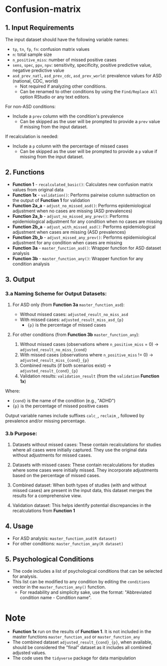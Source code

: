 # Confusion-matrix

## 1. Input Requirements

The input dataset should have the following variable names:

- `tp`, `tn`, `fp`, `fn`: confusion matrix values
- `n`: total sample size
- `n_positive_miss`: number of missed positive cases
- `sens`, `spec`, `ppv`, `npv`: sensitivity, specificity, positive predictive value, negative predictive value
- `asd_prev_natl`, `asd_prev_cdc`, `asd_prev_world`: prevalence values for ASD (national, CDC, world)
  - Not required if analyzing other conditions.
  - Can be renamed to other conditions by using the `Find/Replace All` option RStudio or any text editors. 

For non-ASD conditions:
- Include a `prev` column with the condition's prevalence
  - Can be skipped as the user will be prompted to provide a `prev` value if missing from the input dataset.

If recalculation is needed:
- Include a `p` column with the percentage of missed cases
  - Can be skipped as the user will be prompted to provide a `p` value if missing from the input dataset.


## 2. Functions
- **Function 1** - `recalculated_basic()`: Calculates new confusion matrix values from original data
- **Function 1x** - `validation()`: Performs pairwise column subtraction on the output of **Function 1** for validation 
- **Function 2a_a** - `adjust_no_missed_asd()`: Performs epidemiological adjustment when no cases are missing (ASD prevalences)
- **Function 2a_b** - `adjust_no_missed_any_prev()`: Performs epidemiological adjustment for any condition when no cases are missing
- **Function 2b_a** - `adjust_with_missed_asd()`: Performs epidemiological adjustment when cases are missing (ASD prevalences)
- **Function 2b_b** - `adjust_missed_any_prev()`: Performs epidemiological adjustment for any condition when cases are missing
- **Function 3a** - `master_function_asd()`: Wrapper function for ASD dataset analysis
- **Function 3b** - `master_function_any()`: Wrapper function for any condition analysis


## 3. Output 

### 3.a Naming Scheme for Output Datasets:

1. For ASD only (from **Function 3a** `master_function_asd`):
   - Without missed cases: `adjusted_result_no_miss_asd`
   - With missed cases: `adjusted_result_miss_asd_{p}`
       - `{p}` is the percentage of missed cases

2. For other conditions (from **Function 3b** `master_function_any`):
   1) Without missed cases (observations where `n_positive_miss` = 0) -> `adjusted_result_no_miss_{cond}`
   2) With missed cases (observations where `n_positive_miss` != 0) -> `adjusted_result_miss_{cond}_{p}`
   3) Combined results (if both scenarios exist) -> `adjusted_result_{cond}_{p}`
   4) Validation results: `validation_result` (from the `validation` **Function 1x**)

Where:
- `{cond}` is the name of the condition (e.g., "ADHD")
- `{p}` is the percentage of missed positive cases

Output variable names include suffixes `calc_`, `reclaim_`, followed by prevalence and/or missing percentage.

### 3.b Purpose:

1) Datasets without missed cases: These contain recalculations for studies where all cases were initially captured. They use the original data without adjustments for missed cases.

2) Datasets with missed cases: These contain recalculations for studies where some cases were initially missed. They incorporate adjustments based on the percentage of missed cases.

3) Combined dataset: When both types of studies (with and without missed cases) are present in the input data, this dataset merges the results for a comprehensive view.

4) Validation dataset: This helps identify potential discrepancies in the recalculations from **Function 1**


## 4. Usage
- For ASD analysis: `master_function_asd(R dataset)`
- For other conditions: `master_function_any(R dataset)`


## 5. Psychological Conditions

- The code includes a list of psychological conditions that can be selected for analysis. 
- This list can be modified to any condition by editing the `conditions` vector in the `master_function_any()` function.
    - For readability and simplicity sake, use the format: "Abbreviated condition name - Condition name".

# Note
- **Function 1x** run on the results of **Function 1**. It is not included in the master functions `master_function_asd` or `master_function_any`
- The combined dataset `adjusted_result_{cond}_{p}`, when available, should be considered the "final" dataset as it includes all combined adjusted values.
- The code uses the `tidyverse` package for data manipulation
